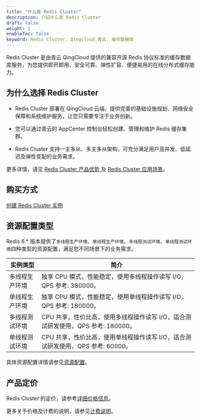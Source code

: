 ```yaml
---
title: "什么是 Redis Cluster"
description: 介绍什么是 Redis Cluster
draft: false
weight: 1
enableToc: false
keyword: Redis Cluster, QingCloud,青云, 缓存数据库
---
```


Redis Cluster 是由青云 QingCloud 提供的兼容开源 Redis 协议标准的缓存数据库服务，为您提供即开即用、安全可靠、弹性扩容、便捷易用的在线分布式缓存能力。

## 为什么选择 Redis Cluster

- Redis Cluster 部署在 QingCloud 云端，提供完善的基础设施规划、网络安全保障和系统维护服务，让您只需要专注于业务创新。

- 您可以通过青云的 AppCenter 控制台轻松创建、管理和维护 Redis 缓存集群。
- Redis Cluster 支持一主多从、多主多从架构，可充分满足用户高并发、低延迟及弹性变配的业务需求。

更多详情，请见 [Redis Cluster 产品优势 ](../advantage/) 及 [Redis Cluster 应用场景](../aply_scenarios//)。

## 购买方式

 [创建 Redis Cluster 实例](../../quickstart/create_redis/)

## 资源配置类型

Redis 6.* 版本提供了`多线程生产环境`、`单线程生产环境`、`多线程测试环境`、`单线程测试环境`四种类型的资源配置，满足您不同场景下的业务需求。

| 实例类型       | 简介                                                         |
| -------------- | ------------------------------------------------------------ |
| 多线程生产环境 | 独享 CPU 模式，性能稳定，使用多线程操作读写 I/O，QPS 参考: 380000。 |
| 单线程生产环境 | 独享 CPU 模式，性能稳定，使用单线程操作读写 I/O，QPS 参考: 180000。 |
| 多线程测试环境 | CPU 共享，性价比高，使用多线程操作读写 I/O，适合测试研发使用，QPS 参考: 180000。 |
| 单线程测试环境 | CPU 共享，性价比高，使用单线程操作读写 I/O，适合测试研发使用，QPS 参考: 60000。 |

具体资源配置详情请参见[资源配置](../instance_type/)。

## 产品定价

Redis Cluster 的定价，请参考[详细价格信息](https://www.qingcloud.com/pricing#/RedisCluster)。

更多关于价格及计费的说明，请参见[计费说明](../../billing/price/)。

